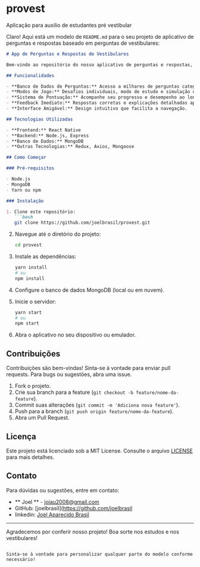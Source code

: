 # provest
Aplicação para auxilio de estudantes pré vestibular

Claro! Aqui está um modelo de `README.md` para o seu projeto de aplicativo de perguntas e respostas baseado em perguntas de vestibulares:

```markdown
# App de Perguntas e Respostas de Vestibulares

Bem-vindo ao repositório do nosso aplicativo de perguntas e respostas, focado em ajudar estudantes a se prepararem para vestibulares! Este aplicativo oferece uma vasta gama de perguntas que simulam o estilo e o conteúdo das provas de diferentes vestibulares.

## Funcionalidades

- **Banco de Dados de Perguntas:** Acesso a milhares de perguntas categorizadas por disciplinas.
- **Modos de Jogo:** Desafios individuais, modo de estudo e simulação de prova.
- **Sistema de Pontuação:** Acompanhe seu progresso e desempenho ao longo do tempo.
- **Feedback Imediato:** Respostas corretas e explicações detalhadas após cada pergunta.
- **Interface Amigável:** Design intuitivo que facilita a navegação.

## Tecnologias Utilizadas

- **Frontend:** React Native
- **Backend:** Node.js, Express
- **Banco de Dados:** MongoDB
- **Outras Tecnologias:** Redux, Axios, Mongoose

## Como Começar

### Pré-requisitos

- Node.js
- MongoDB
- Yarn ou npm

### Instalação

1. Clone este repositório:
   ```bash
   git clone https://github.com/joelbrasil/provest.git
   ```

2. Navegue até o diretório do projeto:
   ```bash
   cd provest
   ```

3. Instale as dependências:
   ```bash
   yarn install
   # ou
   npm install
   ```

4. Configure o banco de dados MongoDB (local ou em nuvem).

5. Inicie o servidor:
   ```bash
   yarn start
   # ou
   npm start
   ```

6. Abra o aplicativo no seu dispositivo ou emulador.

## Contribuições

Contribuições são bem-vindas! Sinta-se à vontade para enviar pull requests. Para bugs ou sugestões, abra uma issue.

1. Fork o projeto.
2. Crie sua branch para a feature (`git checkout -b feature/nome-da-feature`).
3. Commit suas alterações (`git commit -m 'Adiciona nova feature'`).
4. Push para a branch (`git push origin feature/nome-da-feature`).
5. Abra um Pull Request.

## Licença

Este projeto está licenciado sob a MIT License. Consulte o arquivo [LICENSE](LICENSE) para mais detalhes.

## Contato

Para dúvidas ou sugestões, entre em contato:

- ** Joel ** - [jojau2008@gmail.com](mailto:jojau2008@gmail.com)
- GitHub: [joelbrasil](https://github.com/joelbrasil
- linkedin: [Joel Aparecido Brasil](https://www.linkedin.com/in/joel-aparecido-brasil-570225177/)

---

Agradecemos por conferir nosso projeto! Boa sorte nos estudos e nos vestibulares!
```

Sinta-se à vontade para personalizar qualquer parte do modelo conforme necessário!

